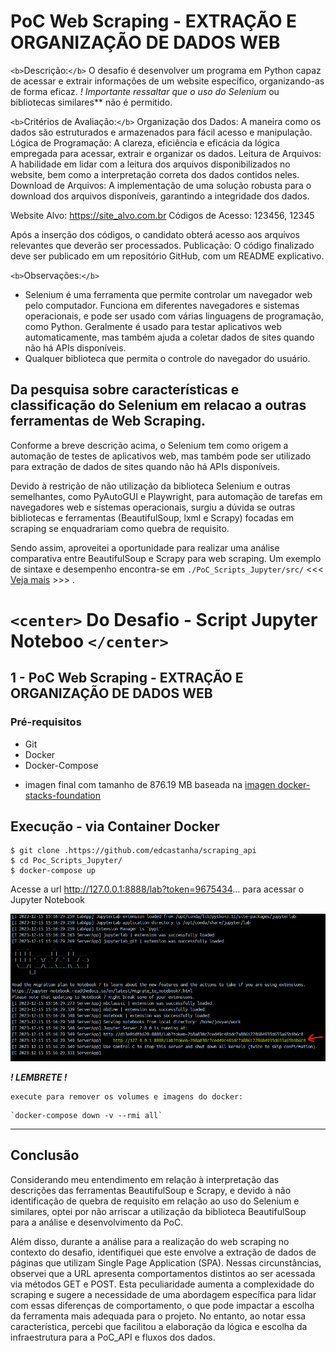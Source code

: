 # PoC Web Scraping - EXTRAÇÃO E ORGANIZAÇÃO DE DADOS WEB

`<b>`Descrição:`</b>` O desafio é desenvolver um programa em Python capaz de acessar e extrair informações de um website específico, organizando-as de forma eficaz.
*! Importante ressaltar que o uso do Selenium* ou bibliotecas similares** não é permitido.

`<b>`Critérios de Avaliação:`</b>`
 Organização dos Dados: A maneira como os dados são estruturados e armazenados para fácil acesso e manipulação.
 Lógica de Programação: A clareza, eficiência e eficácia da lógica empregada para acessar, extrair e organizar os dados.
 Leitura de Arquivos: A habilidade em lidar com a leitura dos arquivos disponibilizados no website, bem como a interpretação correta dos dados contidos neles.
 Download de Arquivos: A implementação de uma solução robusta para o download dos arquivos disponíveis, garantindo a integridade dos dados.

Website Alvo: https://site_alvo.com.br
Códigos de Acesso: 123456, 12345

Após a inserção dos códigos, o candidato obterá acesso aos arquivos relevantes que deverão ser processados.
Publicação: O código finalizado deve ser publicado em um repositório GitHub, com um README explicativo.

`<b>`Observações:`</b>`

* Selenium é uma ferramenta que permite controlar um navegador web pelo computador. Funciona em diferentes navegadores e sistemas operacionais, e pode ser usado com várias linguagens de programação, como Python. Geralmente é usado para testar aplicativos web automaticamente, mas também ajuda a coletar dados de sites quando não há APIs disponíveis.
* Qualquer biblioteca que permita o controle do navegador do usuário.

## Da pesquisa sobre características e classificação do Selenium em relacao a outras ferramentas de Web Scraping.

Conforme a breve descrição acima, o Selenium tem como origem a automação de testes de aplicativos web, mas também pode ser utilizado para extração de dados de sites quando não há APIs disponíveis.

Devido à restrição de não utilização da biblioteca Selenium e outras semelhantes, como PyAutoGUI e Playwright, para automação de tarefas em navegadores web e sistemas operacionais, surgiu a dúvida se outras bibliotecas e ferramentas (BeautifulSoup, lxml e Scrapy) focadas em scraping se enquadrariam como quebra de requisito.

Sendo assim, aproveitei a oportunidade para realizar uma análise comparativa entre BeautifulSoup e Scrapy para web scraping. Um exemplo de sintaxe e desempenho encontra-se em `./PoC_Scripts_Jupyter/src/` <<< [Veja mais](./PoC_Scripts_Jupyter/) >>> .

# `<center>` Do Desafio - Script Jupyter Noteboo `</center>`

## 1 - PoC Web Scraping - EXTRAÇÃO E ORGANIZAÇÃO DE DADOS WEB

### Pré-requisitos

- Git
- Docker
- Docker-Compose

* imagen final com tamanho de 876.19 MB baseada na [imagen docker-stacks-foundation](https://github.com/jupyter/docker-stacks/tree/main/images/docker-stacks-foundation)

## Execução - via Container Docker

```
$ git clone .https://github.com/edcastanha/scraping_api
$ cd Poc_Scripts_Jupyter/
$ docker-compose up
```

Acesse a url http://127.0.0.1:8888/lab?token=9675434... para acessar o Jupyter Notebook

![Saida do conselo - Link para Jupyter Server](./PoC_Scripts_Jupyter/screenshot_logs_docker.png/)

***! LEMBRETE !***

    execute para remover os volumes e imagens do docker:

```
`docker-compose down -v --rmi all`
```



---


## Conclusão

Considerando meu entendimento em relação à interpretação das descrições das ferramentas BeautifulSoup e Scrapy, e devido à não identificação de quebra de requisito em relação ao uso do Selenium e similares, optei por não arriscar a utilização da biblioteca BeautifulSoup para a análise e desenvolvimento da PoC.

Além disso, durante a análise para a realização do web scraping no contexto do desafio, identifiquei que este envolve a extração de dados de páginas que utilizam Single Page Application (SPA). Nessas circunstâncias, observei que a URL apresenta comportamentos distintos ao ser acessada via métodos GET e POST. Esta peculiaridade aumenta a complexidade do scraping e sugere a necessidade de uma abordagem específica para lidar com essas diferenças de comportamento, o que pode impactar a escolha da ferramenta mais adequada para o projeto. No entanto, ao notar essa característica, percebi que facilitou a elaboração da lógica e escolha da infraestrutura para a PoC_API e fluxos dos dados.
